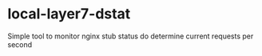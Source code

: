 # local-layer7-dstat
Simple tool to monitor nginx stub status do determine current requests per second
